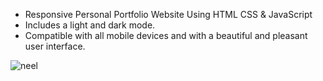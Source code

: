 - Responsive Personal Portfolio Website Using HTML CSS & JavaScript
- Includes a light and dark mode.
- Compatible with all mobile devices and with a beautiful and pleasant user interface.

  
![neel](https://github.com/neel4550/My-Portfolio/assets/142731050/b6de9661-a2de-4569-80e4-270928b62f28)
